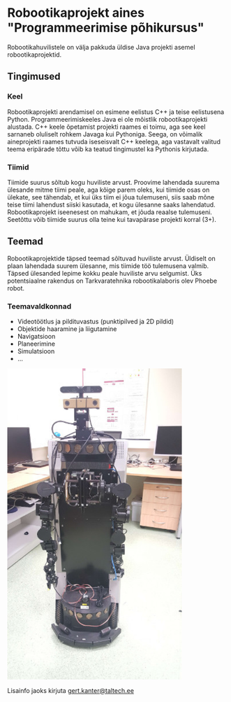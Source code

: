 # Robootikaprojekt aines "Programmeerimise põhikursus"

Robootikahuvilistele on välja pakkuda üldise Java projekti asemel robootikaprojektid.

## Tingimused

### Keel
Robootikaprojekti arendamisel on esimene eelistus C++ ja teise eelistusena Python. Programmeerimiskeeles Java ei ole mõistlik robootikaprojekti alustada. C++ keele õpetamist projekti raames ei toimu, aga see keel sarnaneb oluliselt rohkem Javaga kui Pythoniga. Seega, on võimalik aineprojekti raames tutvuda iseseisvalt C++ keelega, aga vastavalt valitud teema eripärade tõttu võib ka teatud tingimustel ka Pythonis kirjutada. 

### Tiimid
Tiimide suurus sõltub kogu huviliste arvust. Proovime lahendada suurema ülesande mitme tiimi peale, aga kõige parem oleks, kui tiimide osas on ülekate, see tähendab, et kui üks tiim ei jõua tulemuseni, siis saab mõne teise tiimi lahendust siiski kasutada, et kogu ülesanne saaks lahendatud. Robootikaprojekt iseenesest on mahukam, et jõuda reaalse tulemuseni. Seetõttu võib tiimide suurus olla teine kui tavapärase projekti korral (3+).

## Teemad

Robootikaprojektide täpsed teemad sõltuvad huviliste arvust. Üldiselt on plaan lahendada suurem ülesanne, mis tiimide töö tulemusena valmib. Täpsed ülesanded lepime kokku peale huviliste arvu selgumist. Üks potentsiaalne rakendus on Tarkvaratehnika robootikalaboris olev Phoebe robot.

### Teemavaldkonnad
- Videotöötlus ja pildituvastus (punktipilved ja 2D pildid)
- Objektide haaramine ja liigutamine
- Navigatsioon
- Planeerimine
- Simulatsioon
- ...

<img src="https://raw.githubusercontent.com/GertKanter/iti0202/master/images/phoebe.jpg" width="400">

Lisainfo jaoks kirjuta gert.kanter@taltech.ee
